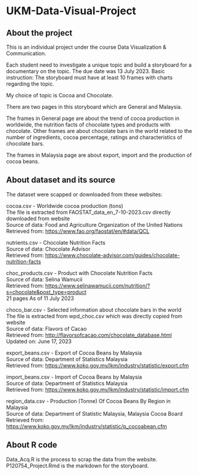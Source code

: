 # UKM-Data-Visual-Project

## About the project
This is an individual project under the course Data Visualization & Communication.

Each student need to investigate a unique topic and build a storyboard for a documentary on the topic.
The due date was 13 July 2023.
Basic instruction: The storyboard must have at least 10 frames with charts regarding the topic.

My choice of topic is Cocoa and Chocolate.

There are two pages in this storyboard which are General and Malaysia.

The frames in General page are about the trend of cocoa production in worldwide, the nutrition facts of chocolate types and products with chocolate. 
Other frames are about chocolate bars in the world related to the number of ingredients, cocoa percentage, ratings and characteristics of chocolate bars.

The frames in Malaysia page are about export, import and the production of cocoa beans.

## About dataset and its source
The dataset were scapped or downloaded from these websites:

cocoa.csv - Worldwide cocoa production (tons)\
The file is extracted from FAOSTAT_data_en_7-10-2023.csv directly downloaded from website\
Source of data: Food and Agriculture Organization of the United Nations\
Retrieved from: https://www.fao.org/faostat/en/#data/QCL

nutrients.csv - Chocolate Nutrition Facts\
Source of data: Chocolate Advisor\
Retrieved from: https://www.chocolate-advisor.com/guides/chocolate-nutrition-facts

choc_products.csv - Product with Chocolate Nutrition Facts\
Source of data: Selina Wamucii\
Retrieved from: https://www.selinawamucii.com/nutrition/?s=chocolate&post_type=product \
21 pages As of 11 July 2023

choco_bar.csv - Selected information about chocolate bars in the world\
The file is extracted from wpd_choc.csv which was directly copied from website\
Source of data: Flavors of Cacao\
Retrieved from: http://flavorsofcacao.com/chocolate_database.html \
Updated on: June 17, 2023

export_beans.csv - Export of Cocoa Beans by Malaysia\
Source of data: Department of Statistics Malaysia\
Retrieved from: https://www.koko.gov.my/lkm/industry/statistic/export.cfm

import_beans.csv - Import of Cocoa Beans by Malaysia\
Source of data: Department of Statistics Malaysia\
Retrieved from: https://www.koko.gov.my/lkm/industry/statistic/import.cfm

region_data.csv - Production (Tonne) Of Cocoa Beans By Region in Malaysia\
Source of data: Department of Statistic Malaysia, Malaysia Cocoa Board\
Retrieved from: https://www.koko.gov.my/lkm/industry/statistic/p_cocoabean.cfm

## About R code
Data_Acq.R is the process to scrap the data from the website.\
P120754_Project.Rmd is the markdown for the storyboard.
